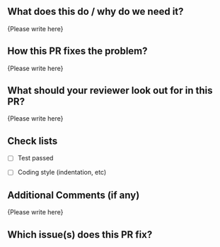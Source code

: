 <!-- Thank you for your contribution to envplate! Please replace {Please write here} with your description -->


## What does this do / why do we need it?

{Please write here}


## How this PR fixes the problem?

{Please write here}


## What should your reviewer look out for in this PR?

{Please write here}


## Check lists

* [ ] Test passed
* [ ] Coding style (indentation, etc)


## Additional Comments (if any)

{Please write here}


## Which issue(s) does this PR fix?

<!--
fixes #
fixes #
-->
